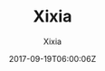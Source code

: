 ---
title: "Xixia"
github: https://github.com/zxixia/jekyll-xixia
demo: http://xixia.info/jekyll-xixia/
author: Xixia

ssg:
  - Jekyll
cms:
  - No Cms
date: 2017-09-19T06:00:06Z
github_branch: gh-pages
stale: true
---